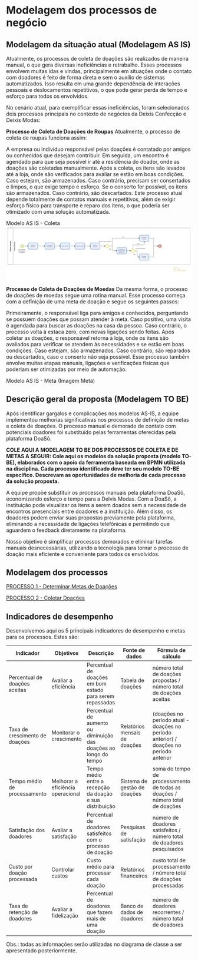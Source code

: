 # Modelagem dos processos de negócio

## Modelagem da situação atual (Modelagem AS IS)

Atualmente, os processos de coleta de doações são realizados de maneira manual, o que gera diversas ineficiências e retrabalho. Esses processos envolvem muitas idas e vindas, principalmente em situações onde o contato com doadores é feito de forma direta e sem o auxílio de sistemas automatizados. Isso resulta em uma grande dependência de interações pessoais e deslocamentos repetitivos, o que pode gerar perda de tempo e esforço para todos os envolvidos.

No cenário atual, para exemplificar essas ineficiências, foram selecionados dois processos principais no contexto de negócios da Deixis Confecção e Deixis Modas:

**Processo de Coleta de Doações de Roupas**
Atualmente, o processo de coleta de roupas funciona assim:

A empresa ou indivíduo responsável pelas doações é contatado por amigos ou conhecidos que desejam contribuir.
Em seguida, um encontro é agendado para que seja possível ir até a residência do doador, onde as doações são coletadas manualmente.
Após a coleta, os itens são levados até a loja, onde são verificados para avaliar se estão em boas condições. Caso estejam, são armazenados. Caso contrário, precisam ser consertados e limpos, o que exige tempo e esforço.
Se o conserto for possível, os itens são armazenados. Caso contrário, são descartados.
Este processo atual depende totalmente de contatos manuais e repetitivos, além de exigir esforço físico para transporte e reparo dos itens, o que poderia ser otimizado com uma solução automatizada.

Modelo AS IS - Coleta
![ModeloColeta](https://github.com/ICEI-PUC-Minas-PCO-ADS-TI/2024-2-p2-tiapn-doaso/blob/0d348a15be97ec462e9d7313706b0879f4cf9a12/docs/images/AS%20IS%20-%20Coleta.png)

**Processo de Coleta de Doações de Moedas**
Da mesma forma, o processo de doações de moedas segue uma rotina manual. Esse processo começa com a definição de uma meta de doação e segue os seguintes passos:

Primeiramente, o responsável liga para amigos e conhecidos, perguntando se possuem doações que possam atender à meta.
Caso positivo, uma visita é agendada para buscar as doações na casa da pessoa. Caso contrário, o processo volta à estaca zero, com novas ligações sendo feitas.
Após coletar as doações, o responsável retorna à loja, onde os itens são avaliados para verificar se atendem às necessidades e se estão em boas condições.
Caso estejam, são armazenados. Caso contrário, são reparados ou descartados, caso o conserto não seja possível.
Esse processo também envolve muitas etapas manuais, ligações e verificações físicas que poderiam ser otimizadas por meio de automação.

Modelo AS IS - Meta
(Imagem Meta)
## Descrição geral da proposta (Modelagem TO BE)

Após identificar gargalos e complicações nos modelos AS-IS, a equipe implementou melhorias significativas nos processos de definição de metas e coleta de doações. O processo manual e demorado de contato com potenciais doadores foi substituído pelas ferramentas oferecidas pela plataforma DoaSô.

**COLE AQUI A MODELAGEM TO BE DOS PROCESSOS DE COLETA E DE METAS A SEGUIR:
Cole aqui os modelos da solução proposta (modelo TO-BE), elaborados com o apoio da ferramenta baseada em BPMN utilizada na disciplina. Cada processo identificado deve ter seu modelo TO-BE específico. Descrevam as oportunidades de melhoria de cada processo da solução proposta.**

A equipe propõe substituir os processos manuais pela plataforma DoaSô, economizando esforço e tempo para a Delvis Modas. Com a DoaSô, a instituição pode visualizar os itens a serem doados sem a necessidade de encontros presenciais entre doadores e a instituição. Além disso, os doadores podem enviar suas propostas previamente pela plataforma, eliminando a necessidade de ligações telefônicas e permitindo que aguardem o feedback diretamente na plataforma.

Nosso objetivo é simplificar processos demorados e eliminar tarefas manuais desnecessárias, utilizando a tecnologia para tornar o processo de doação mais eficiente e conveniente para todos os envolvidos.

## Modelagem dos processos

[PROCESSO 1 - Determinar Metas de Doações](./processes/processo-1-nome-do-processo.md "Detalhamento do processo 1.")

[PROCESSO 2 - Coletar Doações](./processes/processo-2-nome-do-processo.md "Detalhamento do processo 2.")


## Indicadores de desempenho

Desenvolvemos aqui os 5 principais indicadores de desempenho e metas para os processos. Estes são:

| **Indicador** | **Objetivos** | **Descrição** | **Fonte de dados** | **Fórmula de cálculo** |
| ---           | ---           | ---           | ---             | ---             |
| Percentual de doações aceitas | Avaliar a eficiência | Percentual de doações em bom estado para serem repassadas | Tabela de doações | número total de doações propostas / número total de doações aceitas |
| Taxa de crescimento de doações | Monitorar o crescimento | Percentual de aumento ou diminuição das doações ao longo do tempo | Relatórios mensais de doações | (doações no período atual - doações no período anterior) / doações no período anterior |
| Tempo médio de processamento | Melhorar a eficiência operacional | Tempo médio entre a recepção da doação e sua distribuição | Sistema de gestão de doações | soma do tempo de processamento de todas as doações / número total de doações |
| Satisfação dos doadores | Avaliar a satisfação | Percentual de doadores satisfeitos com o processo de doação | Pesquisas de satisfação | número de doadores satisfeitos / número total de doadores pesquisados |
| Custo por doação processada | Controlar custos | Custo médio para processar cada doação | Relatórios financeiros | custo total de processamento / número total de doações processadas |
| Taxa de retenção de doadores | Avaliar a fidelização | Percentual de doadores que fazem mais de uma doação | Banco de dados de doadores | número de doadores recorrentes / número total de doadores |


Obs.: todas as informações serão utilizadas no diagrama de classe a ser apresentado posteriormente.
